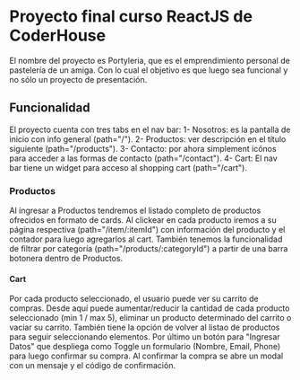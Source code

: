 # Proyecto final curso ReactJS de CoderHouse

El nombre del proyecto es Portyleria, que es el emprendimiento personal de pastelería de un amiga. Con lo cual el objetivo es que luego sea funcional y no sólo un proyecto de presentación.

## Funcionalidad

El proyecto cuenta con tres tabs en el nav bar: 
1- Nosotros: es la pantalla de inicio con info general (path="/").
2- Productos: ver descripción en el título siguiente (path="/products").
3- Contacto: por ahora simplement icónos para acceder a las formas de contacto (path="/contact").
4- Cart: El nav bar tiene un widget para acceso al shopping cart (path="/cart").

### Productos

Al ingresar a Productos tendremos el listado completo de productos ofrecidos en formato de cards.
Al clickear en cada producto iremos a su página respectiva (path="/item/:itemId") con información del producto y el contador para luego agregarlos al cart.
También tenemos la funcionalidad de filtrar por categoría (path="/products/:categoryId") a partir de una barra botonera dentro de Productos.

#### Cart

Por cada producto seleccionado, el usuario puede ver su carrito de compras. Desde aquí puede aumentar/reducir la cantidad de cada producto seleccionado (min 1 / max 5), eliminar un producto determinado del carrito o vaciar su carrito.
También tiene la opción de volver al listao de productos para seguir seleccionando elementos.
Por último un botón para "Ingresar Datos" que despliega como Toggle un formulario (Nombre, Email, Phone) para luego confirmar su compra.
Al confirmar la compra se abre un modal con un mensaje y el código de confirmación.